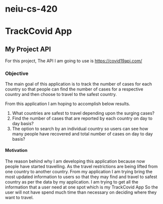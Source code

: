 # neiu-cs-420

<!-- My Application Name -->

# TrackCovid App

## My Project API
For this project, The API I am going to use is https://covid19api.com/

### Objective

The main goal of this application is to track the number of cases for each country so that people can find the number of cases for a respective country and then choose to travel to the safest country.

From this application I am hoping to accomplish below results.

1. What countries are safest to travel depending upon the surging cases?
2. Find the number of cases that are reported by each country on day to day basis?
3. The option to search by an individual country so users can see how many people have recovered and total number of cases on day to day basis?

#### Motivation

The reason behind why I am developing this application because now people have started travelling. As the travel 
restrictions are being lifted from one country to another country. From my application I am trying bring the most
updated information to users so that they may find and travel to safest country as per the data by my application.
I am trying to get all the information that a user need at one spot which is my TrackCovid App So the user will not 
have spend much time than necessary on deciding where they want to travel.
